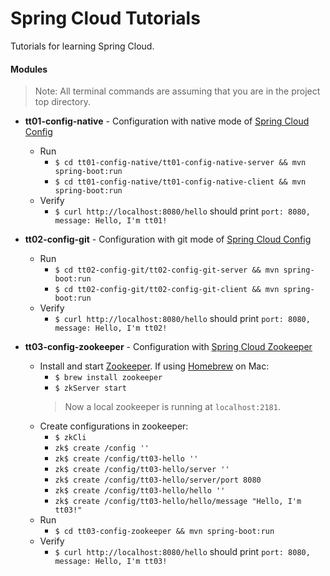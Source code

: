 # Spring Cloud Tutorials

Tutorials for learning Spring Cloud.

#### Modules
> Note: All terminal commands are assuming that you are in the project top directory.
- **tt01-config-native** - Configuration with native mode of [Spring Cloud Config](http://cloud.spring.io/spring-cloud-config/)
    - Run
        - `$ cd tt01-config-native/tt01-config-native-server && mvn spring-boot:run`
        - `$ cd tt01-config-native/tt01-config-native-client && mvn spring-boot:run`
    - Verify
        - `$ curl http://localhost:8080/hello` should print `port: 8080, message: Hello, I'm tt01!`

- **tt02-config-git** - Configuration with git mode of [Spring Cloud Config](http://cloud.spring.io/spring-cloud-config/)
    - Run
        - `$ cd tt02-config-git/tt02-config-git-server && mvn spring-boot:run`
        - `$ cd tt02-config-git/tt02-config-git-client && mvn spring-boot:run`
    - Verify
        - `$ curl http://localhost:8080/hello` should print `port: 8080, message: Hello, I'm tt02!`
 
- **tt03-config-zookeeper** - Configuration with [Spring Cloud Zookeeper](http://cloud.spring.io/spring-cloud-zookeeper/)
    - Install and start [Zookeeper](http://zookeeper.apache.org/). If using [Homebrew](https://brew.sh/) on Mac:
        - `$ brew install zookeeper`
        - `$ zkServer start`
        > Now a local zookeeper is running at `localhost:2181`.
    - Create configurations in zookeeper:
        - `$ zkCli`
        - `zk$ create /config ''`
        - `zk$ create /config/tt03-hello ''`
        - `zk$ create /config/tt03-hello/server ''`
        - `zk$ create /config/tt03-hello/server/port 8080`
        - `zk$ create /config/tt03-hello/hello ''`
        - `zk$ create /config/tt03-hello/hello/message "Hello, I'm tt03!"`
    - Run
        - `$ cd tt03-config-zookeeper && mvn spring-boot:run`
    - Verify
        - `$ curl http://localhost:8080/hello` should print `port: 8080, message: Hello, I'm tt03!`

